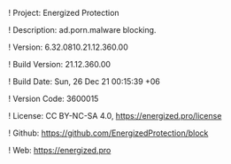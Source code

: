! Project: Energized Protection

! Description: ad.porn.malware blocking.

! Version: 6.32.0810.21.12.360.00

! Build Version: 21.12.360.00

! Build Date: Sun, 26 Dec 21 00:15:39 +06

! Version Code: 3600015

! License: CC BY-NC-SA 4.0, https://energized.pro/license

! Github: https://github.com/EnergizedProtection/block

! Web: https://energized.pro
